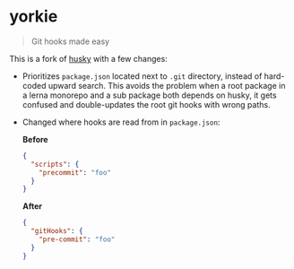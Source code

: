 # yorkie

> Git hooks made easy

This is a fork of [husky](https://github.com/typicode/husky) with a few changes:

- Prioritizes `package.json` located next to `.git` directory, instead of hard-coded upward search. This avoids the problem when a root package in a lerna monorepo and a sub package both depends on husky, it gets confused and double-updates the root git hooks with wrong paths.

- Changed where hooks are read from in `package.json`:

  **Before**

  ``` json
  {
    "scripts": {
      "precommit": "foo"
    }
  }
  ```

  **After**

  ``` json
  {
    "gitHooks": {
      "pre-commit": "foo"
    }
  }
  ```
